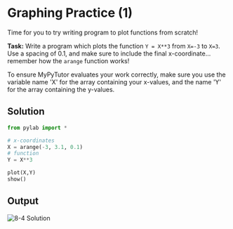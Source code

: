 # Graphing Practice (1)

Time for you to try writing program to plot functions from scratch!

**Task:** Write a program which plots the function `Y = X**3` from `X=-3` to `X=3`. Use a spacing of 0.1, and make sure to include the final x-coordinate... remember how the `arange` function works!

To ensure MyPyTutor evaluates your work correctly, make sure you use the variable name 'X' for the array containing your x-values, and the name 'Y' for the array containing the y-values.

## Solution
```python
from pylab import *

# x-coordinates
X = arange(-3, 3.1, 0.1)
# function
Y = X**3

plot(X,Y)
show()
```

## Output
![8-4 Solution](https://imgur.com/x6aSswO.png)
